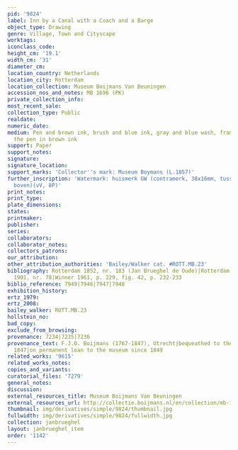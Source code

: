 ```yaml
---
pid: '9824'
label: Inn by a Canal with a Coach and a Barge
object_type: Drawing
genre: Village, Town and Cityscape
worktags:
iconclass_code:
height_cm: '19.1'
width_cm: '31'
diameter_cm:
location_country: Netherlands
location_city: Rotterdam
location_collection: Museum Boijmans Van Beuningen
accession_nos_and_notes: MB 1696 (PK)
private_collection_info:
most_recent_sale:
collection_type: Public
realdate:
numeric_date:
medium: Pen and brown ink, brush and blue ink, gray and blue wash, framing lines with
  the pen in brown ink
support: Paper
support_notes:
signature:
signature_location:
support_marks: 'Collector''s mark: Museum Boymans (L.1857)'
further_inscription: 'Watermark: huismerk GW (contramerk, 38x16mm, tussen P3-4 van
  boven)(vV, 8P)'
print_notes:
print_type:
plate_dimensions:
states:
printmaker:
publisher:
series:
collaborators:
collaborator_notes:
collectors_patrons:
our_attribution:
other_attribution_authorities: 'Bailey/Walker cat. #ROTT.MB.23'
bibliography: Rotterdam 1852, nr. 183 (Jan Brueghel de Oude)|Rotterdam 1869, nr. 42|Rotterdam
  1901, nr. 78|Winner 1961, p. 229, fig. 42, p. 232-233
biblio_reference: 7949|7946|7947|7948
exhibition_history:
ertz_1979:
ertz_2008:
bailey_walker: ROTT.MB.23
hollstein_no:
bad_copy:
exclude_from_browsing:
provenance: 7234|7235|7236
provenance_text: F.J.O. Boijmans (1767-1847), Utrecht|bequeathed to the City of Rotterdam,
  1847|on permanent loan to the museum since 1849
related_works: '9615'
related_works_notes:
copies_and_variants:
curatorial_files: '7279'
general_notes:
discussion:
external_resources_title: Museum Boijmans Van Beuningen
external_resources_url: http://collectie.boijmans.nl/en/collection/mb-1696-(pk)
thumbnail: img/derivatives/simple/9824/thumbnail.jpg
fullwidth: img/derivatives/simple/9824/fullwidth.jpg
collection: janbrueghel
layout: janbrueghel_item
order: '1142'
---
```

